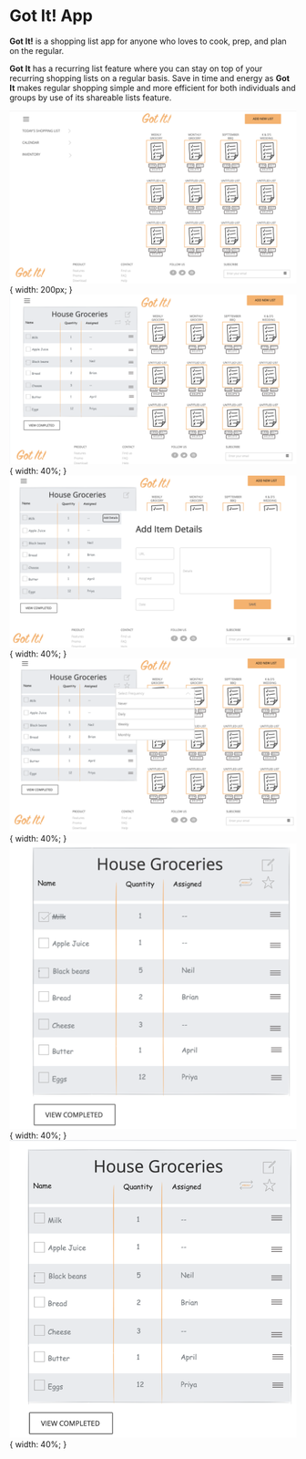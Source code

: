 # Got It! App

**Got It!** is a shopping list app for anyone who loves to cook, prep, and plan on the regular. 

**Got It** has a recurring list feature where you can stay on top of your recurring shopping lists on a regular basis. Save in time and energy as **Got It** makes regular shopping simple and more efficient for both individuals and groups by use of its shareable lists feature.

![A screenshot to view all lists](https://github.com/m3ia/GotIt/blob/george/images/view-all-lists.png) {  width: 200px; }
![A screenshot to view one list](https://github.com/m3ia/GotIt/blob/george/images/view-one-list.png) {  width: 40%; }
![A screenshot to view details of an item](https://github.com/m3ia/GotIt/blob/george/images/add-details.png) {  width: 40%; }
![A screenshot to show how to adjust frequency of a list](https://github.com/m3ia/GotIt/blob/george/images/add-freq.png) {  width: 40%; }
![A screenshot to show updated recurring list](https://github.com/m3ia/GotIt/blob/george/images/cross-item.png) {  width: 40%; }
![A screenshot to show recurred item on list](https://github.com/m3ia/GotIt/blob/george/images/show-recurred-list.png) {  width: 40%; }
